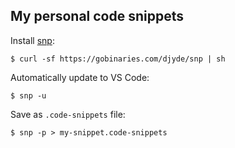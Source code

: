 ## My personal code snippets

Install [snp](https://github.com/djyde/snp):

```
$ curl -sf https://gobinaries.com/djyde/snp | sh
```

Automatically update to VS Code:

```
$ snp -u
```

Save as `.code-snippets` file:

```
$ snp -p > my-snippet.code-snippets
```